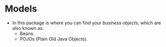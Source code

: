 # Models
* In this package is where you can find your *business objects*, which are also known as:
  * Beans.
  * POJOs (Plain Old Java Objects).
